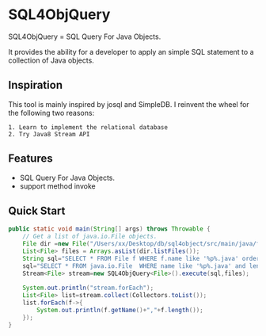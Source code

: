 # SQL4ObjQuery

SQL4ObjQuery = SQL Query For Java Objects.

It provides the ability for a developer to apply an simple SQL statement to a collection of Java objects.


## Inspiration

This tool is mainly inspired by josql and SimpleDB. I reinvent the wheel for the following two reasons:

    1. Learn to implement the relational database
    2. Try Java8 Stream API

## Features

* SQL Query For Java Objects.
* support method invoke

## Quick Start

```java
public static void main(String[] args) throws Throwable {
	// Get a list of java.io.File objects.
	File dir =new File("/Users/xx/Desktop/db/sql4object/src/main/java/fencer911/sql4object");
	List<File> files = Arrays.asList(dir.listFiles());
	String sql="SELECT * FROM File f WHERE f.name like '%p%.java' order by f.name ";
	sql="SELECT * FROM java.io.File  WHERE name like '%p%.java' and length()>1241 order by name desc  ";
	Stream<File> stream=new SQL4ObjQuery<File>().execute(sql,files);
	
    System.out.println("stream.forEach");
    List<File> list=stream.collect(Collectors.toList());
    list.forEach(f->{
	    System.out.println(f.getName()+","+f.length());
    });
}
```